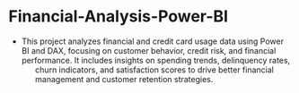 # Financial-Analysis-Power-BI
- This project analyzes financial and credit card usage data using Power BI and DAX, focusing on customer behavior, credit risk, and financial performance. It includes insights on spending trends, delinquency rates, <ul> churn indicators, and satisfaction scores to drive better financial management and customer retention strategies.
